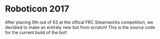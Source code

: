 <h1>Roboticon 2017</h1>
<p>After placing 9th out of 63 at the offical FRC Steamworks competition, we decidied to make an entirely new bot from scratch! This is the source code for the current build of the bot!</p>
